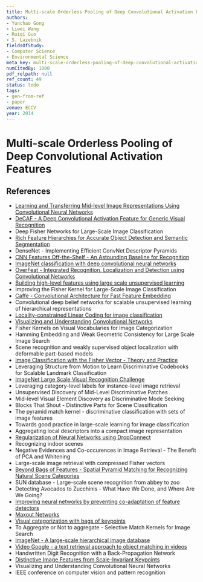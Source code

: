```yaml
---
title: Multi-scale Orderless Pooling of Deep Convolutional Activation Features
authors:
- Yunchao Gong
- Liwei Wang
- Ruiqi Guo
- S. Lazebnik
fieldsOfStudy:
- Computer Science
- Environmental Science
meta_key: multi-scale-orderless-pooling-of-deep-convolutional-activation-features
numCitedBy: 1000
pdf_relpath: null
ref_count: 49
status: todo
tags:
- gen-from-ref
- paper
venue: ECCV
year: 2014
---
```


# Multi-scale Orderless Pooling of Deep Convolutional Activation Features

## References

- [Learning and Transferring Mid-level Image Representations Using Convolutional Neural Networks](./learning-and-transferring-mid-level-image-representations-using-convolutional-neural-networks.md)
- [DeCAF - A Deep Convolutional Activation Feature for Generic Visual Recognition](./decaf-a-deep-convolutional-activation-feature-for-generic-visual-recognition.md)
- Deep Fisher Networks for Large-Scale Image Classification
- [Rich Feature Hierarchies for Accurate Object Detection and Semantic Segmentation](./rich-feature-hierarchies-for-accurate-object-detection-and-semantic-segmentation.md)
- DenseNet - Implementing Efficient ConvNet Descriptor Pyramids
- [CNN Features Off-the-Shelf - An Astounding Baseline for Recognition](./cnn-features-off-the-shelf-an-astounding-baseline-for-recognition.md)
- [ImageNet classification with deep convolutional neural networks](./imagenet-classification-with-deep-convolutional-neural-networks.md)
- [OverFeat - Integrated Recognition, Localization and Detection using Convolutional Networks](./overfeat-integrated-recognition-localization-and-detection-using-convolutional-networks.md)
- [Building high-level features using large scale unsupervised learning](./building-high-level-features-using-large-scale-unsupervised-learning.md)
- Improving the Fisher Kernel for Large-Scale Image Classification
- [Caffe - Convolutional Architecture for Fast Feature Embedding](./caffe-convolutional-architecture-for-fast-feature-embedding.md)
- Convolutional deep belief networks for scalable unsupervised learning of hierarchical representations
- [Locality-constrained Linear Coding for image classification](./locality-constrained-linear-coding-for-image-classification.md)
- [Visualizing and Understanding Convolutional Networks](./visualizing-and-understanding-convolutional-networks.md)
- Fisher Kernels on Visual Vocabularies for Image Categorization
- Hamming Embedding and Weak Geometric Consistency for Large Scale Image Search
- Scene recognition and weakly supervised object localization with deformable part-based models
- [Image Classification with the Fisher Vector - Theory and Practice](./image-classification-with-the-fisher-vector-theory-and-practice.md)
- Leveraging Structure from Motion to Learn Discriminative Codebooks for Scalable Landmark Classification
- [ImageNet Large Scale Visual Recognition Challenge](./imagenet-large-scale-visual-recognition-challenge.md)
- Leveraging category-level labels for instance-level image retrieval
- Unsupervised Discovery of Mid-Level Discriminative Patches
- Mid-level Visual Element Discovery as Discriminative Mode Seeking
- Blocks That Shout - Distinctive Parts for Scene Classification
- The pyramid match kernel - discriminative classification with sets of image features
- Towards good practice in large-scale learning for image classification
- Aggregating local descriptors into a compact image representation
- [Regularization of Neural Networks using DropConnect](./regularization-of-neural-networks-using-dropconnect.md)
- Recognizing indoor scenes
- Negative Evidences and Co-occurences in Image Retrieval - The Benefit of PCA and Whitening
- Large-scale image retrieval with compressed Fisher vectors
- [Beyond Bags of Features - Spatial Pyramid Matching for Recognizing Natural Scene Categories](./beyond-bags-of-features-spatial-pyramid-matching-for-recognizing-natural-scene-categories.md)
- SUN database - Large-scale scene recognition from abbey to zoo
- Detecting Avocados to Zucchinis - What Have We Done, and Where Are We Going?
- [Improving neural networks by preventing co-adaptation of feature detectors](./improving-neural-networks-by-preventing-co-adaptation-of-feature-detectors.md)
- [Maxout Networks](./maxout-networks.md)
- [Visual categorization with bags of keypoints](./visual-categorization-with-bags-of-keypoints.md)
- To Aggregate or Not to aggregate - Selective Match Kernels for Image Search
- [ImageNet - A large-scale hierarchical image database](./imagenet-a-large-scale-hierarchical-image-database.md)
- [Video Google - a text retrieval approach to object matching in videos](./video-google-a-text-retrieval-approach-to-object-matching-in-videos.md)
- Handwritten Digit Recognition with a Back-Propagation Network
- [Distinctive Image Features from Scale-Invariant Keypoints](./distinctive-image-features-from-scale-invariant-keypoints.md)
- Visualizing and Understanding Convolutional Neural Networks
- IEEE conference on computer vision and pattern recognition
